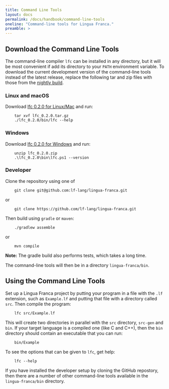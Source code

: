 ```yaml
---
title: Command Line Tools
layout: docs
permalink: /docs/handbook/command-line-tools
oneline: "Command-line tools for Lingua Franca."
preamble: >
---
```


## Download the Command Line Tools

The command-line compiler `lfc` can be installed in any directory, but it will be most convenient if add its directory to your <code>PATH</code> environment variable.
To download the current development version of the command-line tools instead of the latest release, replace the following tar and zip files with those from the <a href="https://github.com/lf-lang/lingua-franca/releases/tag/nightly">nightly build</a>.

### Linux and macOS

Download <a href="https://github.com/lf-lang/lingua-franca/releases/download/v0.2.0/lfc_0.2.0.tar.gz">lfc 0.2.0 for Linux/Mac</a> and run:

```shell
    tar xvf lfc_0.2.0.tar.gz
    ./lfc_0.2.0/bin/lfc --help
```

### Windows

Download <a href="https://github.com/lf-lang/lingua-franca/releases/download/v0.2.0/lfc_0.2.0.zip">lfc 0.2.0 for Windows</a> and run:

```shell
    unzip lfc_0.2.0.zip
    .\lfc_0.2.0\bin\lfc.ps1 --version
```

### Developer

Clone the repository using one of

```shell
    git clone git@github.com:lf-lang/lingua-franca.git
```

or

```
    git clone https://github.com/lf-lang/lingua-franca.git
```

Then build using `gradle` or `maven`:

```
    ./gradlew assemble
```

or

```
    mvn compile
```

**Note:** The gradle build also performs tests, which takes a long time.

The comnand-line tools will then be in a directory `lingua-franca/bin`.

## Using the Command Line Tools

Set up a Lingua Franca project by putting your program in a file with the `.lf` extension,
such as `Example.lf` and putting that file with a directory called `src`.
Then compile the program:

```
    lfc src/Example.lf
```

This will create two directories in parallel with the `src` directory, `src-gen` and `bin`. If your target language is a compiled one (like C and C++), then the `bin` directory should contain an executable that you can run:

```
    bin/Example
```

To see the options that can be given to `lfc`, get help:

```
    lfc --help
```

If you have installed the developer setup by cloning the GitHub repostory, then there are a number of other command-line tools available in the `lingua-franca/bin` directory.
